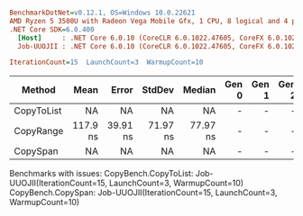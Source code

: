 ``` ini

BenchmarkDotNet=v0.12.1, OS=Windows 10.0.22621
AMD Ryzen 5 3500U with Radeon Vega Mobile Gfx, 1 CPU, 8 logical and 4 physical cores
.NET Core SDK=6.0.400
  [Host]     : .NET Core 6.0.10 (CoreCLR 6.0.1022.47605, CoreFX 6.0.1022.47605), X64 RyuJIT
  Job-UUOJII : .NET Core 6.0.10 (CoreCLR 6.0.1022.47605, CoreFX 6.0.1022.47605), X64 RyuJIT

IterationCount=15  LaunchCount=3  WarmupCount=10  

```
|     Method |     Mean |    Error |   StdDev |   Median | Gen 0 | Gen 1 | Gen 2 | Allocated |
|----------- |---------:|---------:|---------:|---------:|------:|------:|------:|----------:|
| CopyToList |       NA |       NA |       NA |       NA |     - |     - |     - |         - |
|  CopyRange | 117.9 ns | 39.91 ns | 71.97 ns | 77.97 ns |     - |     - |     - |         - |
|   CopySpan |       NA |       NA |       NA |       NA |     - |     - |     - |         - |

Benchmarks with issues:
  CopyBench.CopyToList: Job-UUOJII(IterationCount=15, LaunchCount=3, WarmupCount=10)
  CopyBench.CopySpan: Job-UUOJII(IterationCount=15, LaunchCount=3, WarmupCount=10)
